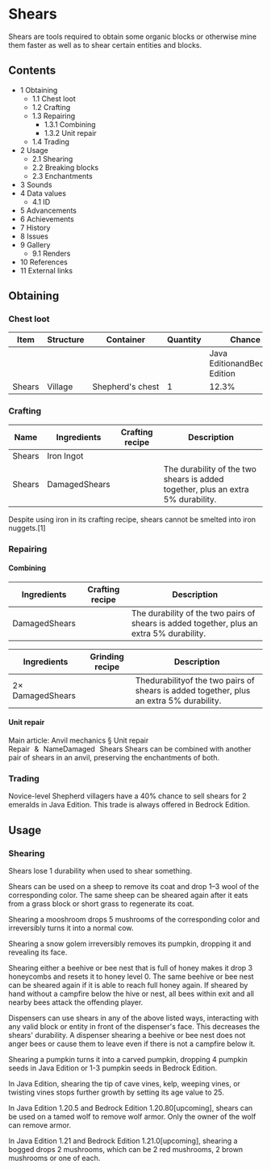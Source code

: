 # Shears
Shears are tools required to obtain some organic blocks or otherwise mine them faster as well as to shear certain entities and blocks.

## Contents
- 1 Obtaining
	- 1.1 Chest loot
	- 1.2 Crafting
	- 1.3 Repairing
		- 1.3.1 Combining
		- 1.3.2 Unit repair
	- 1.4 Trading
- 2 Usage
	- 2.1 Shearing
	- 2.2 Breaking blocks
	- 2.3 Enchantments
- 3 Sounds
- 4 Data values
	- 4.1 ID
- 5 Advancements
- 6 Achievements
- 7 History
- 8 Issues
- 9 Gallery
	- 9.1 Renders
- 10 References
- 11 External links

## Obtaining
### Chest loot
| Item   | Structure | Container        | Quantity | Chance                         |
|--------|-----------|------------------|----------|--------------------------------|
|        |           |                  |          | Java EditionandBedrock Edition |
| Shears | Village   | Shepherd's chest | 1        | 12.3%                          |

### Crafting
| Name   | Ingredients   | Crafting recipe | Description                                                                      |
|--------|---------------|-----------------|----------------------------------------------------------------------------------|
| Shears | Iron Ingot    |                 |                                                                                  |
| Shears | DamagedShears |                 | The durability of the two shears is added together, plus an extra 5% durability. |

Despite using iron in its crafting recipe, shears cannot be smelted into iron nuggets.[1]

### Repairing
#### Combining
| Ingredients   | Crafting recipe | Description                                                                               |
|---------------|-----------------|-------------------------------------------------------------------------------------------|
| DamagedShears |                 | The durability of the two pairs of shears is added together, plus an extra 5% durability. |

| Ingredients      | Grinding recipe | Description                                                                              |
|------------------|-----------------|------------------------------------------------------------------------------------------|
| 2× DamagedShears |                 | Thedurabilityof the two pairs of shears is added together, plus an extra 5% durability.‌ |

#### Unit repair
Main article: Anvil mechanics § Unit repair
Repair & NameDamaged Shears
Shears can be combined with another pair of shears in an anvil, preserving the enchantments of both.

### Trading
Novice-level Shepherd villagers have a 40% chance to sell shears for 2 emeralds in Java Edition. This trade is always offered in Bedrock Edition.

## Usage
### Shearing
Shears lose 1 durability when used to shear something.

Shears can be used on a sheep to remove its coat and drop 1–3 wool of the corresponding color. The same sheep can be sheared again after it eats from a grass block or short grass to regenerate its coat.

Shearing a mooshroom drops 5 mushrooms of the corresponding color and irreversibly turns it into a normal cow.

Shearing a snow golem irreversibly removes its pumpkin, dropping it and revealing its face.

Shearing either a beehive or bee nest that is full of honey makes it drop 3 honeycombs and resets it to honey level 0. The same beehive or bee nest can be sheared again if it is able to reach full honey again. If sheared by hand without a campfire below the hive or nest, all bees within exit and all nearby bees attack the offending player. 

Dispensers can use shears in any of the above listed ways, interacting with any valid block or entity in front of the dispenser's face. This decreases the shears' durability. A dispenser shearing a beehive or bee nest does not anger bees or cause them to leave even if there is not a campfire below it.

Shearing a pumpkin turns it into a carved pumpkin, dropping 4 pumpkin seeds in Java Edition or 1-3 pumpkin seeds in Bedrock Edition.

In Java Edition, shearing the tip of cave vines, kelp, weeping vines, or twisting vines stops further growth by setting its age value to 25.

‌In Java Edition 1.20.5 and Bedrock Edition 1.20.80‌[upcoming], shears can be used on a tamed wolf to remove wolf armor. Only the owner of the wolf can remove armor. 

‌In Java Edition 1.21 and Bedrock Edition 1.21.0‌[upcoming], shearing a bogged drops 2 mushrooms, which can be 2 red mushrooms, 2 brown mushrooms or one of each.

